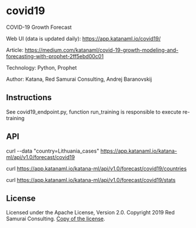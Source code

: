 # covid19
COVID-19 Growth Forecast

Web UI (data is updated daily): https://app.katanaml.io/covid19/

Article: https://medium.com/katanaml/covid-19-growth-modeling-and-forecasting-with-prophet-2ff5ebd00c01

Technology: Python, Prophet

Author: Katana, Red Samurai Consulting, Andrej Baranovskij

## Instructions

See covid19_endpoint.py, function run_training is responsible to execute re-training

## API

curl --data "country=Lithuania_cases" https://app.katanaml.io/katana-ml/api/v1.0/forecast/covid19

curl https://app.katanaml.io/katana-ml/api/v1.0/forecast/covid19/countries

curl https://app.katanaml.io/katana-ml/api/v1.0/forecast/covid19/stats

## License

Licensed under the Apache License, Version 2.0. Copyright 2019 Red Samurai Consulting. [Copy of the license](https://github.com/katanaml/covid19/blob/master/LICENSE).

